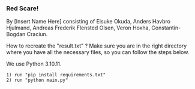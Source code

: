 ### Red Scare!

By [Insert Name Here] consisting of Eisuke Okuda, Anders Havbro Hjulmand, Andreas Frederik Flensted Olsen, Veron Hoxha, Constantin-Bogdan Craciun.

How to recreate the "result.txt" ? Make sure you are in the right directory where you have all the necessary files, so you can follow the steps below.

We use Python 3.10.11. 
    
    1) run "pip install requirements.txt"
    2) run "python main.py"